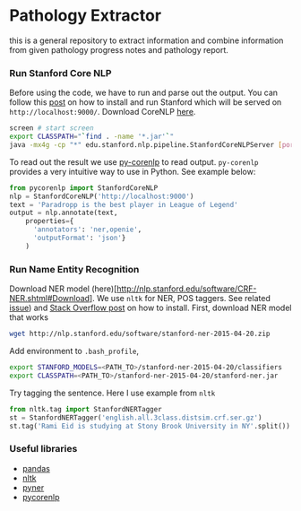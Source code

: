 # Pathology Extractor

this is a general repository to extract information and combine
information from given pathology progress notes and pathology report.


### Run Stanford Core NLP

Before using the code, we have to run and parse out the output.
You can follow this [post](http://titipata.github.io/2016/03/02/stanford-nlp.html)
on how to install and run Stanford which will be served on `http://localhost:9000/`.
Download CoreNLP [here](http://stanfordnlp.github.io/CoreNLP/index.html).

```bash
screen # start screen
export CLASSPATH="`find . -name '*.jar'`"
java -mx4g -cp "*" edu.stanford.nlp.pipeline.StanfordCoreNLPServer [port?] # run server
```

To read out the result we use [py-corenlp](https://github.com/smilli/py-corenlp)
to read output. `py-corenlp` provides a very intuitive way to use in Python.
See example below:

```python
from pycorenlp import StanfordCoreNLP
nlp = StanfordCoreNLP('http://localhost:9000')
text = 'Paradropp is the best player in League of Legend'
output = nlp.annotate(text,
    properties={
      'annotators': 'ner,openie',
      'outputFormat': 'json'}
    )
```


### Run Name Entity Recognition

Download NER model (here)[http://nlp.stanford.edu/software/CRF-NER.shtml#Download].
We use `nltk` for NER, POS taggers. See related [issue](https://github.com/nltk/nltk/issues/1239))
and [Stack Overflow post](http://stackoverflow.com/questions/13883277/stanford-parser-and-nltk/34112695#34112695)
on how to install. First, download NER model that works

```bash
wget http://nlp.stanford.edu/software/stanford-ner-2015-04-20.zip
```

Add environment to `.bash_profile`,

```bash
export STANFORD_MODELS=<PATH_TO>/stanford-ner-2015-04-20/classifiers
export CLASSPATH=<PATH_TO>/stanford-ner-2015-04-20/stanford-ner.jar
```

Try tagging the sentence. Here I use example from `nltk`

```python
from nltk.tag import StanfordNERTagger
st = StanfordNERTagger('english.all.3class.distsim.crf.ser.gz')
st.tag('Rami Eid is studying at Stony Brook University in NY'.split())
```


### Useful libraries

- [pandas](http://pandas.pydata.org/)
- [nltk](http://www.nltk.org/)
- [pyner](https://github.com/dat/pyner)
- [pycorenlp](https://github.com/smilli/py-corenlp)
